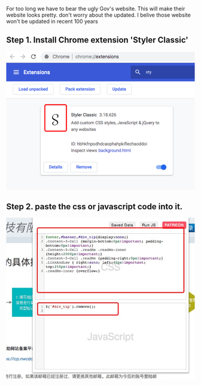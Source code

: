 For too long we have to bear the ugly Gov's website.
This will make their website looks pretty. don't worry about the updated. I belive those website won't be updated in recent 100 years

## Step 1. Install Chrome extension 'Styler Classic'

![](images/WX20181028-091422.png)

## Step 2. paste the css or javascript code into it.


![](images/1540693804132.jpg)
